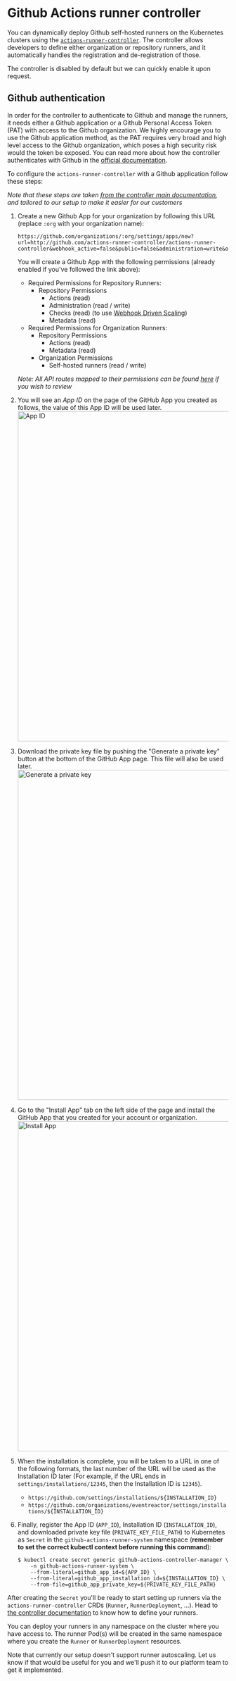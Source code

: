 # Github Actions runner controller

You can dynamically deploy Github self-hosted runners on the Kubernetes clusters using the [`actions-runner-controller`](https://github.com/actions-runner-controller/actions-runner-controller). The controller allows developers to define either organization or repository runners, and it automatically handles the registration and de-registration of those.

The controller is disabled by default but we can quickly enable it upon request.

## Github authentication

In order for the controller to authenticate to Github and manage the runners, it needs either a Github application or a Github Personal Access Token (PAT) with access to the Github organization. We highly encourage you to use the Github application method, as the PAT requires very broad and high level access to the Github organization, which poses a high security risk would the token be exposed. You can read more about how the controller authenticates with Github in the [official documentation](https://github.com/actions-runner-controller/actions-runner-controller#setting-up-authentication-with-github-api).

To configure the `actions-runner-controller` with a Github application follow these steps:

*Note that these steps are taken [from the controller main documentation](https://github.com/actions-runner-controller/actions-runner-controller#deploying-using-github-app-authentication), and tailored to our setup to make it easier for our customers*

1. Create a new Github App for your organization by following this URL (replace `:org` with your organization name):

   ```text
   https://github.com/organizations/:org/settings/apps/new?url=http://github.com/actions-runner-controller/actions-runner-controller&webhook_active=false&public=false&administration=write&organization_self_hosted_runners=write&actions=read&checks=read
   ```

    You will create a Github App with the following permissions (already enabled if you've followed the link above):
    - Required Permissions for Repository Runners:
      - Repository Permissions
        - Actions (read)
        - Administration (read / write)
        - Checks (read) (to use [Webhook Driven Scaling](https://github.com/actions-runner-controller/actions-runner-controller#webhook-driven-scaling))
        - Metadata (read)
    - Required Permissions for Organization Runners:
        - Repository Permissions
          - Actions (read)
          - Metadata (read)
        - Organization Permissions
          - Self-hosted runners (read / write)

    *Note: All API routes mapped to their permissions can be found [here](https://docs.github.com/en/rest/reference/permissions-required-for-github-apps) if you wish to review*

2. You will see an *App ID* on the page of the GitHub App you created as follows, the value of this App ID will be used later.
    <img width="750" alt="App ID" src="https://user-images.githubusercontent.com/230145/78968802-6e7c8880-7b40-11ea-8b08-0c1b8e6a15f0.png">
3. Download the private key file by pushing the "Generate a private key" button at the bottom of the GitHub App page. This file will also be used later.
    <img width="750" alt="Generate a private key" src="https://user-images.githubusercontent.com/230145/78968805-71777900-7b40-11ea-97e6-55c48dfc44ac.png">
4. Go to the "Install App" tab on the left side of the page and install the GitHub App that you created for your account or organization.
    <img width="750" alt="Install App" src="https://user-images.githubusercontent.com/230145/78968806-72100f80-7b40-11ea-810d-2bd3261e9d40.png">
5. When the installation is complete, you will be taken to a URL in one of the following formats, the last number of the URL will be used as the Installation ID later (For example, if the URL ends in `settings/installations/12345`, then the Installation ID is `12345`).

    - `https://github.com/settings/installations/${INSTALLATION_ID}`
    - `https://github.com/organizations/eventreactor/settings/installations/${INSTALLATION_ID}`

6. Finally, register the App ID (`APP_ID`), Installation ID (`INSTALLATION_ID`), and downloaded private key file (`PRIVATE_KEY_FILE_PATH`) to Kubernetes as `Secret` in the `github-actions-runner-system` namespace (**remember to set the correct kubectl context before running this command**):

    ```shell
    $ kubectl create secret generic github-actions-controller-manager \
        -n github-actions-runner-system \
        --from-literal=github_app_id=${APP_ID} \
        --from-literal=github_app_installation_id=${INSTALLATION_ID} \
        --from-file=github_app_private_key=${PRIVATE_KEY_FILE_PATH}
    ```

After creating the `Secret` you'll be ready to start setting up runners via the `actions-runner-controller` CRDs (`Runner`, `RunnerDeployment`, ...). Head to [the controller documentation](https://github.com/actions-runner-controller/actions-runner-controller/blob/master/README.md#usage) to know how to define your runners.

You can deploy your runners in any namespace on the cluster where you have access to. The runner Pod(s) will be created in the same namespace where you create the `Runner` or `RunnerDeployment` resources.

Note that currently our setup doesn't support runner autoscaling. Let us know if that would be useful for you and we'll push it to our platform team to get it implemented.
